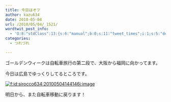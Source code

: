 ```yaml
---
title: 今日はオフ
author: kazu634
date: 2010-05-04
url: /2010/05/04/_1521/
wordtwit_post_info:
  - 'O:8:"stdClass":13:{s:6:"manual";b:0;s:11:"tweet_times";i:1;s:5:"delay";i:0;s:7:"enabled";i:1;s:10:"separation";s:2:"60";s:7:"version";s:3:"3.7";s:14:"tweet_template";b:0;s:6:"status";i:2;s:6:"result";a:0:{}s:13:"tweet_counter";i:2;s:13:"tweet_log_ids";a:1:{i:0;i:5245;}s:9:"hash_tags";a:0:{}s:8:"accounts";a:1:{i:0;s:7:"kazu634";}}'
categories:
  - つれづれ

---
```

<div class="section">
<p>
    ゴールデンウィークは自転車旅行の第二段で、大阪から福岡に向かってます。
</p>
  
<p>
    今日は広島でゆっくりしてるところです。
</p>
  
<p>
<a href="http://f.hatena.ne.jp/sirocco634/20100504144146" onclick="__gaTracker('send', 'event', 'outbound-article', 'http://f.hatena.ne.jp/sirocco634/20100504144146', '');" class="hatena-fotolife" target="_blank"><img src="http://cdn-ak.f.st-hatena.com/images/fotolife/s/sirocco634/20100504/20100504144146.jpg" alt="f:id:sirocco634:20100504144146j:image" title="f:id:sirocco634:20100504144146j:image" class="hatena-fotolife" /></a>
</p>
  
<p>
</p>
  
<p>
    明日から、また自転車移動に戻ります！
</p>
</div>